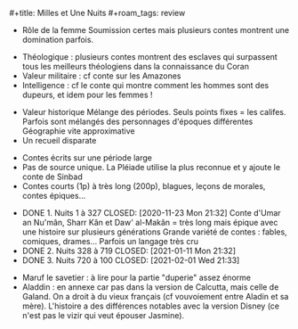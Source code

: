 #+title: Milles et Une Nuits
#+roam_tags: review
* Rôle de la femme
Soumission certes mais plusieurs contes montrent une domination parfois.
- Théologique : plusieurs contes montrent des esclaves qui surpassent tous les meilleurs théologiens dans la connaissance du Coran
- Valeur militaire : cf conte sur les Amazones
- Intelligence : cf le conte qui montre comment les hommes sont des dupeurs, et idem pour les femmes !
* Valeur historique
Mélange des périodes. Seuls points fixes = les califes.
Parfois sont mélangés des personnages d'époques différentes
Géographie vite approximative
* Un recueil disparate
- Contes écrits sur une période large
- Pas de source unique. La Pléiade utilise la plus reconnue et y ajoute le conte de Sinbad
- Contes courts (1p) à très long (200p), blagues, leçons de morales, contes épiques...
* DONE 1. Nuits 1 à 327
CLOSED: [2020-11-23 Mon 21:32]
Conte d'Umar an Nu'mân, Sharr Kân et Daw' al-Makân = très long mais épique avec une histoire sur plusieurs générations
Grande variété de contes : fables, comiques, drames... Parfois un langage très cru
* DONE 2. Nuits 328 à 719
CLOSED: [2021-01-11 Mon 21:32]
* DONE 3. Nuits 720 à 100
CLOSED: [2021-02-01 Wed 21:33]
- Maruf le savetier : à lire pour la partie "duperie" assez énorme
- Aladdin : en annexe car pas dans la version de Calcutta, mais celle de Galand. On a droit à du vieux français (cf vouvoiement entre Aladin et sa mère).
L'histoire a des différences notables avec la version Disney (ce n'est pas le vizir qui veut épouser Jasmine).
